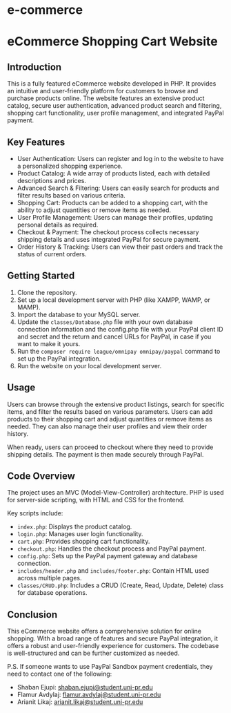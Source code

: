 # e-commerce
# eCommerce Shopping Cart Website

## Introduction
This is a fully featured eCommerce website developed in PHP. It provides an intuitive and user-friendly platform for customers to browse and purchase products online. The website features an extensive product catalog, secure user authentication, advanced product search and filtering, shopping cart functionality, user profile management, and integrated PayPal payment.

## Key Features
- User Authentication: Users can register and log in to the website to have a personalized shopping experience.
- Product Catalog: A wide array of products listed, each with detailed descriptions and prices.
- Advanced Search & Filtering: Users can easily search for products and filter results based on various criteria.
- Shopping Cart: Products can be added to a shopping cart, with the ability to adjust quantities or remove items as needed.
- User Profile Management: Users can manage their profiles, updating personal details as required.
- Checkout & Payment: The checkout process collects necessary shipping details and uses integrated PayPal for secure payment.
- Order History & Tracking: Users can view their past orders and track the status of current orders.

## Getting Started
1. Clone the repository.
2. Set up a local development server with PHP (like XAMPP, WAMP, or MAMP).
3. Import the database to your MySQL server.
4. Update the `classes/Database.php` file with your own database connection information and the config.php file with your PayPal client ID and secret and the return and cancel URLs for PayPal, in case if you want to make it yours.
5. Run the `composer require league/omnipay omnipay/paypal` command to set up the PayPal integration.
6. Run the website on your local development server.

## Usage
Users can browse through the extensive product listings, search for specific items, and filter the results based on various parameters. Users can add products to their shopping cart and adjust quantities or remove items as needed. They can also manage their user profiles and view their order history.

When ready, users can proceed to checkout where they need to provide shipping details. The payment is then made securely through PayPal.

## Code Overview
The project uses an MVC (Model-View-Controller) architecture. PHP is used for server-side scripting, with HTML and CSS for the frontend.

Key scripts include:
- `index.php`: Displays the product catalog.
- `login.php`: Manages user login functionality.
- `cart.php`: Provides shopping cart functionality.
- `checkout.php`: Handles the checkout process and PayPal payment.
- `config.php`: Sets up the PayPal payment gateway and database connection.
- `includes/header.php` and `includes/footer.php`: Contain HTML used across multiple pages.
- `classes/CRUD.php`: Includes a CRUD (Create, Read, Update, Delete) class for database operations.

## Conclusion
This eCommerce website offers a comprehensive solution for online shopping. With a broad range of features and secure PayPal integration, it offers a robust and user-friendly experience for customers. The codebase is well-structured and can be further customized as needed.

P.S. If someone wants to use PayPal Sandbox payment credentials, they need to contact one of the following:

- Shaban Ejupi: shaban.ejupi@student.uni-pr.edu
- Flamur Avdylaj: flamur.avdylaj@student.uni-pr.edu
- Arianit Likaj: arianit.likaj@student.uni-pr.edu

